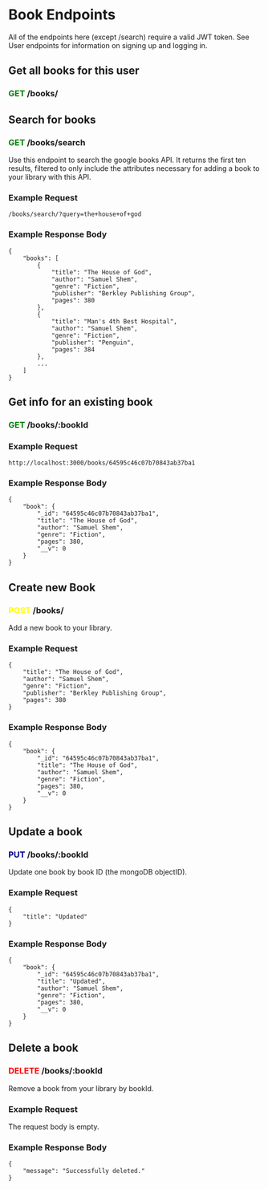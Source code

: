 # Book Endpoints

All of the endpoints here (except /search) require a valid JWT token. See User endpoints for information on signing up and logging in.

## Get all books for this user
### <span style="color:green">GET</span> /books/

## Search for books
### <span style="color:green">GET</span> /books/search

Use this endpoint to search the google books API. It returns the first ten results, filtered to only include the attributes necessary for adding a book to your library with this API.

### Example Request

`/books/search/?query=the+house+of+god`

### Example Response Body

```
{
    "books": [
        {
            "title": "The House of God",
            "author": "Samuel Shem",
            "genre": "Fiction",
            "publisher": "Berkley Publishing Group",
            "pages": 380
        },
        {
            "title": "Man's 4th Best Hospital",
            "author": "Samuel Shem",
            "genre": "Fiction",
            "publisher": "Penguin",
            "pages": 384
        },
        ...
    ]
}
```
## Get info for an existing book
### <span style="color:green">GET</span> /books/:bookId

### Example Request
`http://localhost:3000/books/64595c46c07b70843ab37ba1`
### Example Response Body
```
{
    "book": {
        "_id": "64595c46c07b70843ab37ba1",
        "title": "The House of God",
        "author": "Samuel Shem",
        "genre": "Fiction",
        "pages": 380,
        "__v": 0
    }
}
```
## Create new Book
### <span style="color:yellow">POST</span> /books/
Add a new book to your library.

### Example Request
```
{
    "title": "The House of God",
    "author": "Samuel Shem",
    "genre": "Fiction",
    "publisher": "Berkley Publishing Group",
    "pages": 380
}
```

### Example Response Body
```
{
    "book": {
        "_id": "64595c46c07b70843ab37ba1",
        "title": "The House of God",
        "author": "Samuel Shem",
        "genre": "Fiction",
        "pages": 380,
        "__v": 0
    }
}
```

## Update a book
### <span style="color:darkblue">PUT</span> /books/:bookId
Update one book by book ID (the mongoDB objectID).

### Example Request
```
{
	"title": "Updated"
}
```

### Example Response Body
```
{
    "book": {
        "_id": "64595c46c07b70843ab37ba1",
        "title": "Updated",
        "author": "Samuel Shem",
        "genre": "Fiction",
        "pages": 380,
        "__v": 0
    }
}
```
## Delete a book
### <span style="color:red">DELETE</span> /books/:bookId
Remove a book from your library by bookId.

### Example Request
The request body is empty.

### Example Response Body
```
{
    "message": "Successfully deleted."
}
```
